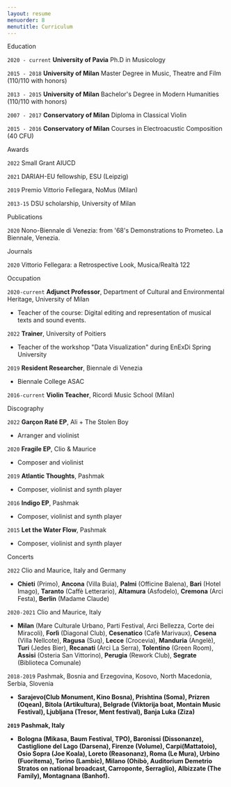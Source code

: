 ```yaml
---
layout: resume
menuorder: 8
menutitle: Curriculum
---
```


Education

`2020 - current`
__University of Pavia__
Ph.D in Musicology

`2015 - 2018`
__University of Milan__
Master Degree in Music, Theatre and Film (110/110 with honors)

`2013 - 2015`
__University of Milan__
Bachelor's Degree in Modern Humanities (110/110 with honors)


`2007 - 2017`
__Conservatory of Milan__
Diploma in Classical Violin

`2015 - 2016`
__Conservatory of Milan__
Courses in Electroacustic Composition (40 CFU)

Awards


`2022`
Small Grant AIUCD 

`2021`
DARIAH-EU fellowship, ESU (Leipzig)

`2019`
Premio Vittorio Fellegara, NoMus (Milan)

`2013-15`
DSU scholarship, University of Milan


Publications


`2020`
Nono-Biennale di Venezia: from '68's Demonstrations to Prometeo. La Biennale, Venezia.


Journals


`2020`
Vittorio Fellegara: a Retrospective Look, Musica/Realtà 122


Occupation


`2020-current`
__Adjunct Professor__, Department of Cultural and Environmental Heritage, University of Milan

- Teacher of the course: Digital editing and representation of musical texts and sound events.


`2022`
__Trainer__, University of Poitiers

- Teacher of the workshop "Data Visualization"
during EnExDi Spring University

`2019`
__Resident Researcher__, Biennale di Venezia

- Biennale College ASAC

`2016-current`
__Violin Teacher__, Ricordi Music School (Milan)


Discography


`2022`
__Garçon Raté EP__, Ali + The Stolen Boy

- Arranger and violinist

`2020`
__Fragile EP__, Clio & Maurice

- Composer and violinist

`2019`
__Atlantic Thoughts__, Pashmak

- Composer, violinist and synth player

`2016`
__Indigo EP__, Pashmak

- Composer, violinist and synth player

`2015`
__Let the Water Flow__, Pashmak

- Composer, violinist and synth player

Concerts


`2022`
Clio and Maurice, Italy and Germany

- <b>Chieti</b> (Primo), <b>Ancona</b> (Villa Buia), <b>Palmi</b> (Officine Balena), <b>Bari</b> (Hotel Imago), <b>Taranto</b> (Caffè Letterario), <b>Altamura</b> (Asfodelo), <b>Cremona</b> (Arci Festa), <b>Berlin</b> (Madame Claude)


`2020-2021`
Clio and Maurice, Italy

- <b>Milan</b> (Mare Culturale Urbano, Parti Festival, Arci Bellezza, Corte dei Miracoli), <b>Forlì</b> (Diagonal Club), <b>Cesenatico</b> (Cafè Marivaux), <b>Cesena</b> (Villa Nellcote), <b>Ragusa</b> (Suq), <b>Lecce</b> (Crocevia), <b>Manduria</b> (Angelè), <b>Turi</b> (Jedes Bier), <b>Recanati</b> (Arci La Serra), <b>Tolentino</b> (Green Room), <b>Assisi</b> (Osteria San Vittorino), <b>Perugia</b> (Rework Club), <b>Segrate</b> (Biblioteca Comunale)

`2018-2019`
Pashmak, Bosnia and Erzegovina, Kosovo, North Macedonia, Serbia, Slovenia


- <b>Sarajevo<b>(Club Monument, Kino Bosna), <b>Prishtina<b> (Soma), <b>Prizren<b> (Oqean), <b>Bitola<b> (Artikultura), <b>Belgrade<b> (Viktorija boat, Montain Music Festival), <b>Ljubljana<b> (Tresor, Ment festival), <b>Banja Luka<b> (Ziza)

`2019`
Pashmak, Italy

- <b>Bologna</b> (Mikasa, Baum Festival, TPO), <b>Baronissi</b> (Dissonanze), <b>Castiglione del Lago</b> (Darsena), <b>Firenze</b> (Volume), <b>Carpi</b>(Mattatoio), <b>Osio Sopra</b> (Joe Koala), <b>Loreto</b> (Reasonanz), <b>Roma</b> (Le Mura), <b>Urbino</b>
(Fuoritema), <b>Torino</b> (Lambic), <b>Milano</b> (Ohibò, Auditorium Demetrio Stratos on national broadcast, Carroponte, Serraglio), <b>Albizzate</b> (The Family), <b>Montagnana<Yb> (Banhof).





<!-- ### Footer

Last updated: May 2013 -->
